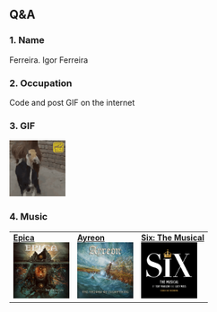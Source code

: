 ## Q&A

### 1. Name

Ferreira. Igor Ferreira

### 2. Occupation

Code and post GIF on the internet

### 3. GIF

<img style="max-width:100px; height:auto" alt="Goat dancing" src="/resource/goat.gif"/>

### 4. Music

<table style="border-collapse: collapse;">
    <tr style="border: none!important;">
        <td style="border: none!important;">
        <a href="https://music.apple.com/es/playlist/epica-essentials/pl.9d148df6086f411488d2e6d9c1d5d9f9?l=en">
            <b>Epica</b></br>
            <img style="max-width:100px; height:auto" alt="Epica, The Quantum Enigma" src="/resource/epica.jpg"/>
        </a>
        </td>
        <td style="border: none!important;">
        <a href="https://music.apple.com/es/album/the-theory-of-everything/1610320425?l=en">
            <b>Ayreon</b></br>
            <img style="max-width:100px; height:auto" alt="Ayreon, The Theory Of Everything" src="/resource/ayreon.jpg"/>
        </a>
        </td>
        <td style="border: none!important;">
        <a href="https://music.apple.com/es/album/six-the-musical-studio-cast-recording/1465183308?l=en">
            <b>Six: The Musical</b></br>
            <img style="max-width:100px; height:auto" alt="Six: The Musical" src="/resource/six.jpg"/>
        </a>
        </td>
    </tr>
</table>